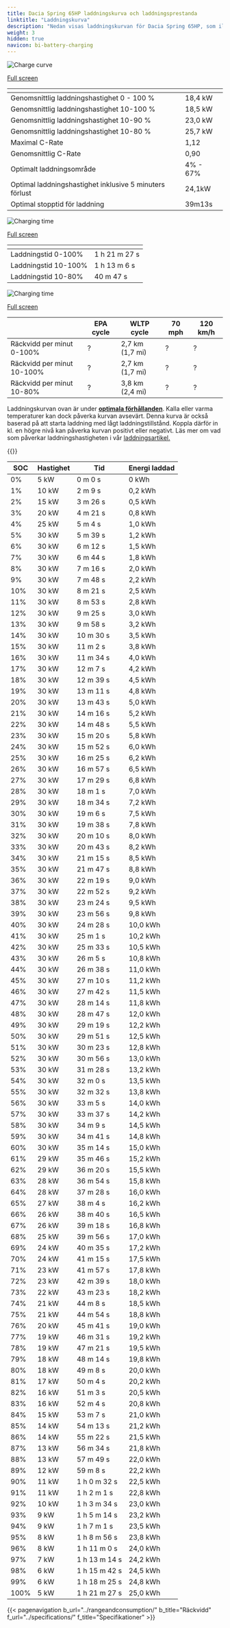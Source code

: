 ```yaml
---
title: Dacia Spring 65HP laddningskurva och laddningsprestanda
linktitle: "Laddningskurva"
description: "Nedan visas laddningskurvan för Dacia Spring 65HP, som illustrerar laddningshastigheten vid olika batterinivåer. Dessutom ger grafer för räckvidd och tid omfattande detaljer om laddningsprestanda."
weight: 3
hidden: true
navicon: bi-battery-charging
---
```

<!-- markdownlint-disable MD033 -->
<!-- markdownlint-disable MD010 -->
<img src="/images/models/dacia/spring/spring_65hp/chargingcurve.svg" alt="Charge curve" class="img-fluid">

[Full screen](/images/models/dacia/spring/spring_65hp/chargingcurve.svg)


<div class="table-responsive">
<table class="table table-striped border">
	<thead>
		<tr>
			<th>
			</th>
			<th>
			</th>
		</tr>
	</thead>
	<tbody>
		<tr>
			<td>
				Genomsnittlig laddningshastighet 0 - 100 %
			</td>
			<td>
				18,4 kW
			</td>
		</tr>
		<tr>
			<td>
				Genomsnittlig laddningshastighet 10-100 %
			</td>
			<td>
				18,5 kW
			</td>
		</tr>
		<tr>
			<td>
				Genomsnittlig laddningshastighet 10-90 %
			</td>
			<td>
				23,0 kW
			</td>
		</tr>
		<tr>
			<td>
				Genomsnittlig laddningshastighet 10-80 %
			</td>
			<td>
				25,7 kW
			</td>
		</tr>
		<tr>
			<td>
				Maximal C-Rate
			</td>
			<td>
				1,12
			</td>
		</tr>
		<tr>
			<td>
				Genomsnittlig C-Rate
			</td>
			<td>
				0,90
			</td>
		</tr>
		<tr>
			<td>
				Optimalt laddningsområde
			</td>
			<td>
				4% - 67%
			</td>
		</tr>
		<tr>
			<td>
				Optimal laddningshastighet inklusive 5 minuters förlust
			</td>
			<td>
				24,1kW
			</td>
		</tr>
		<tr>
			<td>
				Optimal stopptid för laddning
			</td>
			<td>
				39m13s
			</td>
		</tr>
	</tbody>
</table>
</div>
<img src="/images/models/dacia/spring/spring_65hp/chargingtime.svg" alt="Charging time" class="img-fluid">

[Full screen](/images/models/dacia/spring/spring_65hp/chargingtime.svg)
<div class="table-responsive">
<table class="table table-striped border">
	<thead>
		<tr>
			<th>
			</th>
			<th>
			</th>
		</tr>
	</thead>
	<tbody>
		<tr>
			<td>
				Laddningstid 0-100%
			</td>
			<td>
				1 h 21 m 27 s
			</td>
		</tr>
		<tr>
			<td>
				Laddningstid 10-100%
			</td>
			<td>
				1 h 13 m 6 s
			</td>
		</tr>
		<tr>
			<td>
				Laddningstid 10-80%
			</td>
			<td>
				 40 m 47 s
			</td>
		</tr>
	</tbody>
</table>
</div>
<img src="/images/models/dacia/spring/spring_65hp/chargerangespeed.svg" alt="Charging time" class="img-fluid">

[Full screen](/images/models/dacia/spring/spring_65hp/chargerangespeed.svg)
<div class="table-responsive">
<table class="table table-striped border">
	<thead>
		<tr>
			<th>
			</th>
			<th>
				EPA cycle
			</th>
			<th>
				WLTP cycle
			</th>
			<th>
				70 mph
			</th>
			<th>
				120 km/h
			</th>
		</tr>
	</thead>
	<tbody>
		<tr>
			<td>
				Räckvidd per minut 0-100%
			</td>
			<td>
				?
			</td>
			<td>
				2,7 km (1,7 mi)
			</td>
			<td>
				?
			</td>
			<td>
				?
			</td>
		</tr>
		<tr>
			<td>
				Räckvidd per minut 10-100%
			</td>
			<td>
				?
			</td>
			<td>
				2,7 km (1,7 mi)
			</td>
			<td>
				?
			</td>
			<td>
				?
			</td>
		</tr>
		<tr>
			<td>
				Räckvidd per minut 10-80%
			</td>
			<td>
				?
			</td>
			<td>
				3,8 km (2,4 mi)
			</td>
			<td>
				?
			</td>
			<td>
				?
			</td>
		</tr>
	</tbody>
</table>
</div>


Laddningskurvan ovan är under **[optimala förhållanden](../../../../../technology/battery/charging/#temperatur)**. Kalla eller varma temperaturer kan dock påverka kurvan avsevärt. Denna kurva är också baserad på att starta laddning med lågt laddningstillstånd. Koppla därför in kl. en högre nivå kan påverka kurvan positivt eller negativt. Läs mer om vad som påverkar laddningshastigheten i vår [laddningsartikel.](../../../../../technology/battery/charging/)


{{<evkxdisplayaddarticle />}}
<div class="table-responsive">
<table class="table table-striped border">
	<thead>
		<tr>
			<th>
				SOC
			</th>
			<th>
				Hastighet
			</th>
			<th>
				Tid
			</th>
			<th>
				Energi laddad
			</th>
		</tr>
	</thead>
	<tbody>
		<tr>
			<td>
				0%
			</td>
			<td>
				5 kW
			</td>
			<td>
				 0 m 0 s
			</td>
			<td>
				0 kWh
			</td>
		</tr>
		<tr>
			<td>
				1%
			</td>
			<td>
				10 kW
			</td>
			<td>
				 2 m 9 s
			</td>
			<td>
				0,2 kWh
			</td>
		</tr>
		<tr>
			<td>
				2%
			</td>
			<td>
				15 kW
			</td>
			<td>
				 3 m 26 s
			</td>
			<td>
				0,5 kWh
			</td>
		</tr>
		<tr>
			<td>
				3%
			</td>
			<td>
				20 kW
			</td>
			<td>
				 4 m 21 s
			</td>
			<td>
				0,8 kWh
			</td>
		</tr>
		<tr>
			<td>
				4%
			</td>
			<td>
				25 kW
			</td>
			<td>
				 5 m 4 s
			</td>
			<td>
				1,0 kWh
			</td>
		</tr>
		<tr>
			<td>
				5%
			</td>
			<td>
				30 kW
			</td>
			<td>
				 5 m 39 s
			</td>
			<td>
				1,2 kWh
			</td>
		</tr>
		<tr>
			<td>
				6%
			</td>
			<td>
				30 kW
			</td>
			<td>
				 6 m 12 s
			</td>
			<td>
				1,5 kWh
			</td>
		</tr>
		<tr>
			<td>
				7%
			</td>
			<td>
				30 kW
			</td>
			<td>
				 6 m 44 s
			</td>
			<td>
				1,8 kWh
			</td>
		</tr>
		<tr>
			<td>
				8%
			</td>
			<td>
				30 kW
			</td>
			<td>
				 7 m 16 s
			</td>
			<td>
				2,0 kWh
			</td>
		</tr>
		<tr>
			<td>
				9%
			</td>
			<td>
				30 kW
			</td>
			<td>
				 7 m 48 s
			</td>
			<td>
				2,2 kWh
			</td>
		</tr>
		<tr>
			<td>
				10%
			</td>
			<td>
				30 kW
			</td>
			<td>
				 8 m 21 s
			</td>
			<td>
				2,5 kWh
			</td>
		</tr>
		<tr>
			<td>
				11%
			</td>
			<td>
				30 kW
			</td>
			<td>
				 8 m 53 s
			</td>
			<td>
				2,8 kWh
			</td>
		</tr>
		<tr>
			<td>
				12%
			</td>
			<td>
				30 kW
			</td>
			<td>
				 9 m 25 s
			</td>
			<td>
				3,0 kWh
			</td>
		</tr>
		<tr>
			<td>
				13%
			</td>
			<td>
				30 kW
			</td>
			<td>
				 9 m 58 s
			</td>
			<td>
				3,2 kWh
			</td>
		</tr>
		<tr>
			<td>
				14%
			</td>
			<td>
				30 kW
			</td>
			<td>
				 10 m 30 s
			</td>
			<td>
				3,5 kWh
			</td>
		</tr>
		<tr>
			<td>
				15%
			</td>
			<td>
				30 kW
			</td>
			<td>
				 11 m 2 s
			</td>
			<td>
				3,8 kWh
			</td>
		</tr>
		<tr>
			<td>
				16%
			</td>
			<td>
				30 kW
			</td>
			<td>
				 11 m 34 s
			</td>
			<td>
				4,0 kWh
			</td>
		</tr>
		<tr>
			<td>
				17%
			</td>
			<td>
				30 kW
			</td>
			<td>
				 12 m 7 s
			</td>
			<td>
				4,2 kWh
			</td>
		</tr>
		<tr>
			<td>
				18%
			</td>
			<td>
				30 kW
			</td>
			<td>
				 12 m 39 s
			</td>
			<td>
				4,5 kWh
			</td>
		</tr>
		<tr>
			<td>
				19%
			</td>
			<td>
				30 kW
			</td>
			<td>
				 13 m 11 s
			</td>
			<td>
				4,8 kWh
			</td>
		</tr>
		<tr>
			<td>
				20%
			</td>
			<td>
				30 kW
			</td>
			<td>
				 13 m 43 s
			</td>
			<td>
				5,0 kWh
			</td>
		</tr>
		<tr>
			<td>
				21%
			</td>
			<td>
				30 kW
			</td>
			<td>
				 14 m 16 s
			</td>
			<td>
				5,2 kWh
			</td>
		</tr>
		<tr>
			<td>
				22%
			</td>
			<td>
				30 kW
			</td>
			<td>
				 14 m 48 s
			</td>
			<td>
				5,5 kWh
			</td>
		</tr>
		<tr>
			<td>
				23%
			</td>
			<td>
				30 kW
			</td>
			<td>
				 15 m 20 s
			</td>
			<td>
				5,8 kWh
			</td>
		</tr>
		<tr>
			<td>
				24%
			</td>
			<td>
				30 kW
			</td>
			<td>
				 15 m 52 s
			</td>
			<td>
				6,0 kWh
			</td>
		</tr>
		<tr>
			<td>
				25%
			</td>
			<td>
				30 kW
			</td>
			<td>
				 16 m 25 s
			</td>
			<td>
				6,2 kWh
			</td>
		</tr>
		<tr>
			<td>
				26%
			</td>
			<td>
				30 kW
			</td>
			<td>
				 16 m 57 s
			</td>
			<td>
				6,5 kWh
			</td>
		</tr>
		<tr>
			<td>
				27%
			</td>
			<td>
				30 kW
			</td>
			<td>
				 17 m 29 s
			</td>
			<td>
				6,8 kWh
			</td>
		</tr>
		<tr>
			<td>
				28%
			</td>
			<td>
				30 kW
			</td>
			<td>
				 18 m 1 s
			</td>
			<td>
				7,0 kWh
			</td>
		</tr>
		<tr>
			<td>
				29%
			</td>
			<td>
				30 kW
			</td>
			<td>
				 18 m 34 s
			</td>
			<td>
				7,2 kWh
			</td>
		</tr>
		<tr>
			<td>
				30%
			</td>
			<td>
				30 kW
			</td>
			<td>
				 19 m 6 s
			</td>
			<td>
				7,5 kWh
			</td>
		</tr>
		<tr>
			<td>
				31%
			</td>
			<td>
				30 kW
			</td>
			<td>
				 19 m 38 s
			</td>
			<td>
				7,8 kWh
			</td>
		</tr>
		<tr>
			<td>
				32%
			</td>
			<td>
				30 kW
			</td>
			<td>
				 20 m 10 s
			</td>
			<td>
				8,0 kWh
			</td>
		</tr>
		<tr>
			<td>
				33%
			</td>
			<td>
				30 kW
			</td>
			<td>
				 20 m 43 s
			</td>
			<td>
				8,2 kWh
			</td>
		</tr>
		<tr>
			<td>
				34%
			</td>
			<td>
				30 kW
			</td>
			<td>
				 21 m 15 s
			</td>
			<td>
				8,5 kWh
			</td>
		</tr>
		<tr>
			<td>
				35%
			</td>
			<td>
				30 kW
			</td>
			<td>
				 21 m 47 s
			</td>
			<td>
				8,8 kWh
			</td>
		</tr>
		<tr>
			<td>
				36%
			</td>
			<td>
				30 kW
			</td>
			<td>
				 22 m 19 s
			</td>
			<td>
				9,0 kWh
			</td>
		</tr>
		<tr>
			<td>
				37%
			</td>
			<td>
				30 kW
			</td>
			<td>
				 22 m 52 s
			</td>
			<td>
				9,2 kWh
			</td>
		</tr>
		<tr>
			<td>
				38%
			</td>
			<td>
				30 kW
			</td>
			<td>
				 23 m 24 s
			</td>
			<td>
				9,5 kWh
			</td>
		</tr>
		<tr>
			<td>
				39%
			</td>
			<td>
				30 kW
			</td>
			<td>
				 23 m 56 s
			</td>
			<td>
				9,8 kWh
			</td>
		</tr>
		<tr>
			<td>
				40%
			</td>
			<td>
				30 kW
			</td>
			<td>
				 24 m 28 s
			</td>
			<td>
				10,0 kWh
			</td>
		</tr>
		<tr>
			<td>
				41%
			</td>
			<td>
				30 kW
			</td>
			<td>
				 25 m 1 s
			</td>
			<td>
				10,2 kWh
			</td>
		</tr>
		<tr>
			<td>
				42%
			</td>
			<td>
				30 kW
			</td>
			<td>
				 25 m 33 s
			</td>
			<td>
				10,5 kWh
			</td>
		</tr>
		<tr>
			<td>
				43%
			</td>
			<td>
				30 kW
			</td>
			<td>
				 26 m 5 s
			</td>
			<td>
				10,8 kWh
			</td>
		</tr>
		<tr>
			<td>
				44%
			</td>
			<td>
				30 kW
			</td>
			<td>
				 26 m 38 s
			</td>
			<td>
				11,0 kWh
			</td>
		</tr>
		<tr>
			<td>
				45%
			</td>
			<td>
				30 kW
			</td>
			<td>
				 27 m 10 s
			</td>
			<td>
				11,2 kWh
			</td>
		</tr>
		<tr>
			<td>
				46%
			</td>
			<td>
				30 kW
			</td>
			<td>
				 27 m 42 s
			</td>
			<td>
				11,5 kWh
			</td>
		</tr>
		<tr>
			<td>
				47%
			</td>
			<td>
				30 kW
			</td>
			<td>
				 28 m 14 s
			</td>
			<td>
				11,8 kWh
			</td>
		</tr>
		<tr>
			<td>
				48%
			</td>
			<td>
				30 kW
			</td>
			<td>
				 28 m 47 s
			</td>
			<td>
				12,0 kWh
			</td>
		</tr>
		<tr>
			<td>
				49%
			</td>
			<td>
				30 kW
			</td>
			<td>
				 29 m 19 s
			</td>
			<td>
				12,2 kWh
			</td>
		</tr>
		<tr>
			<td>
				50%
			</td>
			<td>
				30 kW
			</td>
			<td>
				 29 m 51 s
			</td>
			<td>
				12,5 kWh
			</td>
		</tr>
		<tr>
			<td>
				51%
			</td>
			<td>
				30 kW
			</td>
			<td>
				 30 m 23 s
			</td>
			<td>
				12,8 kWh
			</td>
		</tr>
		<tr>
			<td>
				52%
			</td>
			<td>
				30 kW
			</td>
			<td>
				 30 m 56 s
			</td>
			<td>
				13,0 kWh
			</td>
		</tr>
		<tr>
			<td>
				53%
			</td>
			<td>
				30 kW
			</td>
			<td>
				 31 m 28 s
			</td>
			<td>
				13,2 kWh
			</td>
		</tr>
		<tr>
			<td>
				54%
			</td>
			<td>
				30 kW
			</td>
			<td>
				 32 m 0 s
			</td>
			<td>
				13,5 kWh
			</td>
		</tr>
		<tr>
			<td>
				55%
			</td>
			<td>
				30 kW
			</td>
			<td>
				 32 m 32 s
			</td>
			<td>
				13,8 kWh
			</td>
		</tr>
		<tr>
			<td>
				56%
			</td>
			<td>
				30 kW
			</td>
			<td>
				 33 m 5 s
			</td>
			<td>
				14,0 kWh
			</td>
		</tr>
		<tr>
			<td>
				57%
			</td>
			<td>
				30 kW
			</td>
			<td>
				 33 m 37 s
			</td>
			<td>
				14,2 kWh
			</td>
		</tr>
		<tr>
			<td>
				58%
			</td>
			<td>
				30 kW
			</td>
			<td>
				 34 m 9 s
			</td>
			<td>
				14,5 kWh
			</td>
		</tr>
		<tr>
			<td>
				59%
			</td>
			<td>
				30 kW
			</td>
			<td>
				 34 m 41 s
			</td>
			<td>
				14,8 kWh
			</td>
		</tr>
		<tr>
			<td>
				60%
			</td>
			<td>
				30 kW
			</td>
			<td>
				 35 m 14 s
			</td>
			<td>
				15,0 kWh
			</td>
		</tr>
		<tr>
			<td>
				61%
			</td>
			<td>
				29 kW
			</td>
			<td>
				 35 m 46 s
			</td>
			<td>
				15,2 kWh
			</td>
		</tr>
		<tr>
			<td>
				62%
			</td>
			<td>
				29 kW
			</td>
			<td>
				 36 m 20 s
			</td>
			<td>
				15,5 kWh
			</td>
		</tr>
		<tr>
			<td>
				63%
			</td>
			<td>
				28 kW
			</td>
			<td>
				 36 m 54 s
			</td>
			<td>
				15,8 kWh
			</td>
		</tr>
		<tr>
			<td>
				64%
			</td>
			<td>
				28 kW
			</td>
			<td>
				 37 m 28 s
			</td>
			<td>
				16,0 kWh
			</td>
		</tr>
		<tr>
			<td>
				65%
			</td>
			<td>
				27 kW
			</td>
			<td>
				 38 m 4 s
			</td>
			<td>
				16,2 kWh
			</td>
		</tr>
		<tr>
			<td>
				66%
			</td>
			<td>
				26 kW
			</td>
			<td>
				 38 m 40 s
			</td>
			<td>
				16,5 kWh
			</td>
		</tr>
		<tr>
			<td>
				67%
			</td>
			<td>
				26 kW
			</td>
			<td>
				 39 m 18 s
			</td>
			<td>
				16,8 kWh
			</td>
		</tr>
		<tr>
			<td>
				68%
			</td>
			<td>
				25 kW
			</td>
			<td>
				 39 m 56 s
			</td>
			<td>
				17,0 kWh
			</td>
		</tr>
		<tr>
			<td>
				69%
			</td>
			<td>
				24 kW
			</td>
			<td>
				 40 m 35 s
			</td>
			<td>
				17,2 kWh
			</td>
		</tr>
		<tr>
			<td>
				70%
			</td>
			<td>
				24 kW
			</td>
			<td>
				 41 m 15 s
			</td>
			<td>
				17,5 kWh
			</td>
		</tr>
		<tr>
			<td>
				71%
			</td>
			<td>
				23 kW
			</td>
			<td>
				 41 m 57 s
			</td>
			<td>
				17,8 kWh
			</td>
		</tr>
		<tr>
			<td>
				72%
			</td>
			<td>
				23 kW
			</td>
			<td>
				 42 m 39 s
			</td>
			<td>
				18,0 kWh
			</td>
		</tr>
		<tr>
			<td>
				73%
			</td>
			<td>
				22 kW
			</td>
			<td>
				 43 m 23 s
			</td>
			<td>
				18,2 kWh
			</td>
		</tr>
		<tr>
			<td>
				74%
			</td>
			<td>
				21 kW
			</td>
			<td>
				 44 m 8 s
			</td>
			<td>
				18,5 kWh
			</td>
		</tr>
		<tr>
			<td>
				75%
			</td>
			<td>
				21 kW
			</td>
			<td>
				 44 m 54 s
			</td>
			<td>
				18,8 kWh
			</td>
		</tr>
		<tr>
			<td>
				76%
			</td>
			<td>
				20 kW
			</td>
			<td>
				 45 m 41 s
			</td>
			<td>
				19,0 kWh
			</td>
		</tr>
		<tr>
			<td>
				77%
			</td>
			<td>
				19 kW
			</td>
			<td>
				 46 m 31 s
			</td>
			<td>
				19,2 kWh
			</td>
		</tr>
		<tr>
			<td>
				78%
			</td>
			<td>
				19 kW
			</td>
			<td>
				 47 m 21 s
			</td>
			<td>
				19,5 kWh
			</td>
		</tr>
		<tr>
			<td>
				79%
			</td>
			<td>
				18 kW
			</td>
			<td>
				 48 m 14 s
			</td>
			<td>
				19,8 kWh
			</td>
		</tr>
		<tr>
			<td>
				80%
			</td>
			<td>
				18 kW
			</td>
			<td>
				 49 m 8 s
			</td>
			<td>
				20,0 kWh
			</td>
		</tr>
		<tr>
			<td>
				81%
			</td>
			<td>
				17 kW
			</td>
			<td>
				 50 m 4 s
			</td>
			<td>
				20,2 kWh
			</td>
		</tr>
		<tr>
			<td>
				82%
			</td>
			<td>
				16 kW
			</td>
			<td>
				 51 m 3 s
			</td>
			<td>
				20,5 kWh
			</td>
		</tr>
		<tr>
			<td>
				83%
			</td>
			<td>
				16 kW
			</td>
			<td>
				 52 m 4 s
			</td>
			<td>
				20,8 kWh
			</td>
		</tr>
		<tr>
			<td>
				84%
			</td>
			<td>
				15 kW
			</td>
			<td>
				 53 m 7 s
			</td>
			<td>
				21,0 kWh
			</td>
		</tr>
		<tr>
			<td>
				85%
			</td>
			<td>
				14 kW
			</td>
			<td>
				 54 m 13 s
			</td>
			<td>
				21,2 kWh
			</td>
		</tr>
		<tr>
			<td>
				86%
			</td>
			<td>
				14 kW
			</td>
			<td>
				 55 m 22 s
			</td>
			<td>
				21,5 kWh
			</td>
		</tr>
		<tr>
			<td>
				87%
			</td>
			<td>
				13 kW
			</td>
			<td>
				 56 m 34 s
			</td>
			<td>
				21,8 kWh
			</td>
		</tr>
		<tr>
			<td>
				88%
			</td>
			<td>
				13 kW
			</td>
			<td>
				 57 m 49 s
			</td>
			<td>
				22,0 kWh
			</td>
		</tr>
		<tr>
			<td>
				89%
			</td>
			<td>
				12 kW
			</td>
			<td>
				 59 m 8 s
			</td>
			<td>
				22,2 kWh
			</td>
		</tr>
		<tr>
			<td>
				90%
			</td>
			<td>
				11 kW
			</td>
			<td>
				1 h 0 m 32 s
			</td>
			<td>
				22,5 kWh
			</td>
		</tr>
		<tr>
			<td>
				91%
			</td>
			<td>
				11 kW
			</td>
			<td>
				1 h 2 m 1 s
			</td>
			<td>
				22,8 kWh
			</td>
		</tr>
		<tr>
			<td>
				92%
			</td>
			<td>
				10 kW
			</td>
			<td>
				1 h 3 m 34 s
			</td>
			<td>
				23,0 kWh
			</td>
		</tr>
		<tr>
			<td>
				93%
			</td>
			<td>
				9 kW
			</td>
			<td>
				1 h 5 m 14 s
			</td>
			<td>
				23,2 kWh
			</td>
		</tr>
		<tr>
			<td>
				94%
			</td>
			<td>
				9 kW
			</td>
			<td>
				1 h 7 m 1 s
			</td>
			<td>
				23,5 kWh
			</td>
		</tr>
		<tr>
			<td>
				95%
			</td>
			<td>
				8 kW
			</td>
			<td>
				1 h 8 m 56 s
			</td>
			<td>
				23,8 kWh
			</td>
		</tr>
		<tr>
			<td>
				96%
			</td>
			<td>
				8 kW
			</td>
			<td>
				1 h 11 m 0 s
			</td>
			<td>
				24,0 kWh
			</td>
		</tr>
		<tr>
			<td>
				97%
			</td>
			<td>
				7 kW
			</td>
			<td>
				1 h 13 m 14 s
			</td>
			<td>
				24,2 kWh
			</td>
		</tr>
		<tr>
			<td>
				98%
			</td>
			<td>
				6 kW
			</td>
			<td>
				1 h 15 m 42 s
			</td>
			<td>
				24,5 kWh
			</td>
		</tr>
		<tr>
			<td>
				99%
			</td>
			<td>
				6 kW
			</td>
			<td>
				1 h 18 m 25 s
			</td>
			<td>
				24,8 kWh
			</td>
		</tr>
		<tr>
			<td>
				100%
			</td>
			<td>
				5 kW
			</td>
			<td>
				1 h 21 m 27 s
			</td>
			<td>
				25,0 kWh
			</td>
		</tr>
	</tbody>
</table>
</div>


{{< pagenavigation b_url="../rangeandconsumption/" b_title="Räckvidd" f_url="../specifications/" f_title="Specifikationer" >}}
